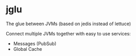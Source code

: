 # jglu

The glue between JVMs (based on jedis instead of lettuce)

Connect multiple JVMs together with easy to
use services:

- Messages (PubSub)
- Global Cache

